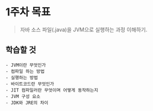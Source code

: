 # 1주차 목표
> 자바 소스 파일(.java)을 JVM으로 실행하는 과정 이해하기.


## 학습할 것
    - JVM이란 무엇인가
    - 컴파일 하는 방법
    - 실행하는 방법
    - 바이트코드란 무엇인가
    - JIT 컴파일러란 무엇이며 어떻게 동작하는지
    - JVM 구성 요소
    - JDK와 JRE의 차이


